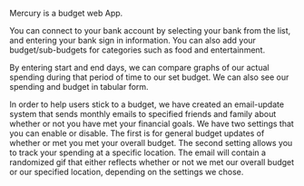 Mercury is a budget web App.

You can connect to your bank account by selecting your bank from the list, and entering your bank sign in information. You can also add your budget/sub-budgets for categories such as food and entertainment.

By entering start and end days, we can compare graphs of our actual spending during that period of time to our set budget. We can also see our spending and budget in tabular form.

In order to help users stick to a budget, we have created an email-update system that sends monthly emails to specified friends and family about whether or not you have met your financial goals. We have two settings that you can enable or disable. The first is for general budget updates of whether or met you met your overall budget. The second setting allows you to track your spending at a specific location. The email will contain a randomized gif that either reflects whether or not we met our overall budget or our specified location, depending on the settings we chose.
